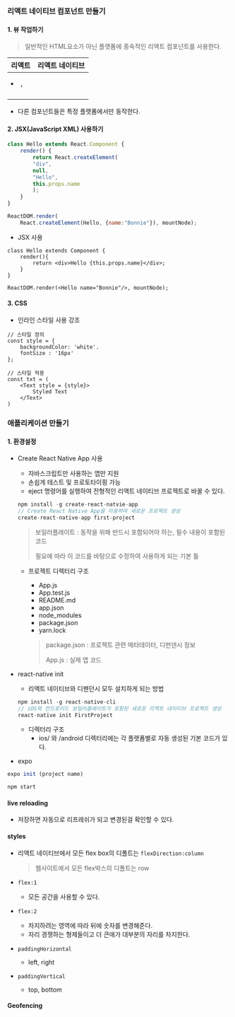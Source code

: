 ### 리액트 네이티브 컴포넌트 만들기

#### 1. 뷰 작업하기

> 일반적인 HTML요소가 아닌 플랫폼에 종속적인 리액트 컴포넌트를 사용한다.

| 리액트     | 리액트 네이티브 |
| ---------- | --------------- |
| <div>      | <View>          |
| <span>     | <Text>          |
| <li>, <ul> | <FlatList>      |
| <img>      | <Image>         |

- 다른 컴포넌트들은 특정 플랫폼에서만 동작한다.



#### 2. JSX(JavaScript XML) 사용하기

```javascript
class Hello extends React.Component {
    render() {
        return React.createElement(
        "div",
        null,
        "Hello",
        this.props.name
        );
    }
}

ReactDOM.render(
	React.createElement(Hello, {name:"Bonnie"}), mountNode);
```

- JSX 사용

```react
class Hello extends Component {
    render(){
        return <div>Hello {this.props.name}</div>;
    }
}

ReactDOM.render(<Hello name="Bonnie"/>, mountNode);
```



#### 3. CSS

- 인라인 스타일 사용 강조

```react
// 스타일 정의
const style = {
    backgroundColor: 'white'.
    fontSize : '16px'
};

// 스타일 적용
const txt = (
	<Text style = {style}>
    	Styled Text
    </Text>
)
```



### 애플리케이션 만들기

#### 1. 환경설정

- Create React Native App 사용

  - 자바스크립트만 사용하는 앱만 지원
  - 손쉽게 테스트 및 프로토타이핑 가능
  - eject 명령어를 실행하여 전형적인 리액트 네이티브 프로젝트로 바꿀 수 있다.

  ```js
  npm install -g create-react-natvie-app
  // Create React Native App을 이용하여 새로운 프로젝트 생성
  create-react-native-app first-project
  ```

  > 보일러플레이트 : 동작을 위해 반드시 포함되어야 하는, 필수 내용이 포함된 코드
  >
  > 필요에 따라 이 코드를 바탕으로 수정하여 사용하게 되는 기본 틀

  - 프로젝트 디렉터리 구조

    - App.js
    - App.test.js
    - README.md
    - app.json
    - node_modules
    - package.json
    - yarn.lock

    > package.json : 프로젝트 관련 메타데이터, 디펀덴시 정보
    >
    > App.js : 실제 앱 코드

- react-native init

  - 리액트 네이티브와 디펜던시 모두 설치하게 되는 방법

  ```js
  npm install -g react-native-cli
  // iOS와 안드로이드 보일러플레이트가 포함된 새로운 리액트 네이티브 프로젝트 생성
  react-native init FirstProject
  ```

  - 디렉터리 구조
    - ios/ 와 /android 디렉터리에는 각 플랫폼별로 자동 생성된 기본 코드가 있다.
  
- expo

```js
expo init (project name)

npm start
```





#### live reloading

- 저장하면 자동으로 리프레쉬가 되고 변경된걸 확인할 수 있다.



#### styles

- 리액트 네이티브에서 모든 flex box의 디폴트는 `flexDirection:column`

  > 웹사이트에서 모든 flex박스의 디폴트는 row

- `flex:1` 
  - 모든 공간을 사용할 수 있다.
- `flex:2`
  - 차지하려는 영역에 따라 뒤에 숫자를 변경해준다.
  - 자리 경쟁하는 형제들이고 더 큰애가 대부분의 자리를 차지한다.

- `paddingHorizontal`
  - left, right
- `paddingVertical`
  - top, bottom





#### Geofencing

